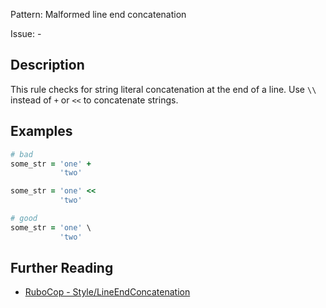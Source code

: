 Pattern: Malformed line end concatenation

Issue: -

## Description

This rule checks for string literal concatenation at the end of a line. Use `\\` instead of `+` or `<<` to concatenate strings.

## Examples

```ruby
# bad
some_str = 'one' +
           'two'

some_str = 'one' <<
           'two'

# good
some_str = 'one' \
           'two'
```

## Further Reading

* [RuboCop - Style/LineEndConcatenation](https://rubocop.readthedocs.io/en/latest/cops_style/#stylelineendconcatenation)
